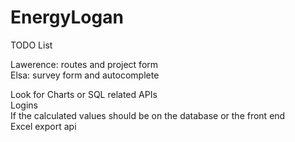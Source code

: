 # EnergyLogan  

TODO List  
  
  Lawerence: routes and project form  
  Elsa: survey form and autocomplete  
  
  Look for Charts or SQL related APIs  
  Logins   
  If the calculated values should be on the database or the front end  
  Excel export api  
